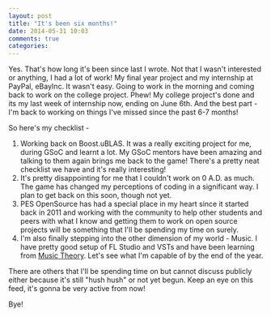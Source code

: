 ```yaml
---
layout: post
title: "It's been six months!"
date: 2014-05-31 10:03
comments: true
categories:
---
```


Yes. That's how long it's been since last I wrote. Not that I wasn't interested or anything, I had a lot of work! My final year project and my internship at PayPal, eBayInc. It wasn't easy. Going to work in the morning and coming back to work on the college project. Phew! My college project's done and its my last week of internship now, ending on June 6th. And the best part - I'm back to working on things I've missed since the past 6-7 months!

<!-- more -->

So here's my checklist -

1. Working back on Boost.uBLAS. It was a really exciting project for me, during GSoC and learnt a lot. My GSoC mentors have been amazing and talking to them again brings me back to the game! There's a pretty neat checklist we have and it's really interesting!
2. It's pretty disappointing for me that I couldn't work on 0 A.D. as much. The game has changed my perceptions of coding in a significant way. I plan to get back on this soon, though not yet.
3. PES OpenSource has had a special place in my heart since it started back in 2011 and working with the community to help other students and peers with what I know and getting them to work on open source projects will be something that I'll be spending my time on surely.
4. I'm also finally stepping into the other dimension of my world - Music. I have pretty good setup of FL Studio and VSTs and have been learning from [Music Theory](http://musictheory.net). Let's see what I'm capable of by the end of the year.

There are others that I'll be spending time on but cannot discuss publicly either because it's still "hush hush" or not yet begun. Keep an eye on this feed, it's gonna be very active from now!

Bye!
